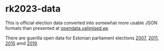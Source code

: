 # rk2023-data

This is official election data converted into somewhat more usable JSON formats than presented at [opendata.valimised.ee](https://opendata.valimised.ee/en).

There are guerilla open data for Estonian parliament elections [2007](https://github.com/infoaed/rk2007-data/), [2011](https://github.com/infoaed/rk2011-data/), [2015](https://github.com/infoaed/rk2015-data/) amd [2019](https://github.com/infoaed/rk2019-data/).
